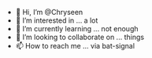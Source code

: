 - 👋 Hi, I’m @Chryseen
- 👀 I’m interested in ...
a lot
- 🌱 I’m currently learning ...
not enough
- 💞️ I’m looking to collaborate on ...
things
- 📫 How to reach me ...
via bat-signal

<!---
Chryseen/Chryseen is a ✨ special ✨ repository because its `README.md` (this file) appears on your GitHub profile.
You can click the Preview link to take a look at your changes.
--->

